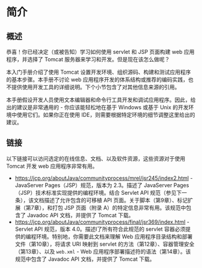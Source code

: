 # 简介

## 概述

恭喜！你已经决定（或被告知）学习如何使用 servlet 和 JSP 页面构建 web 应用程序，并选择了 Tomcat 服务器来学习和开发。但是现在该怎么做呢？

本入门手册介绍了使用 Tomcat 设置开发环境、组织源码、构建和测试应用程序的基本步骤。本手册不讨论 web 应用程序开发的体系结构或推荐的编码实践，也不提供使用开发工具的详细说明。下个小节包含了对其他信息来源的引用。

本手册假设开发人员使用文本编辑器和命令行工具开发和调试应用程序。因此，给出的建议是非常通用的 - 你应该能轻松地在基于 Windows 或基于 Unix 的开发环境中使用它们。如果你正在使用 IDE，则需要根据特定环境的细节调整这里给出的建议。

## 链接

以下链接可以访问选定的在线信息、文档、以及软件资源，这些资源对于使用 Tomcat 开发 web 应用程序非常有用。

- https://jcp.org/aboutJava/communityprocess/mrel/jsr245/index2.html - JavaServer Pages（JSP）规范，版本为 2.3。描述了 JavaServer Pages（JSP）技术标准实现提供的编程环境。结合 Servlet API 规范（参见下一条），该文档描述了允许包含的可移植 API 页面。关于脚本（第9章）、标记扩展（第7章），和打包 JSP 页面（附录 A）的特定信息非常有用。该规范中包含了 Javadoc API 文档，并提供了 Tomcat 下载。
- https://jcp.org/aboutJava/communityprocess/final/jsr369/index.html - Servlet API 规范，版本 4.0。描述l了所有符合此规范的 servlet 容器必须提供的编程环境。特别地，你需要此文档来理解 Web 应用程序目录结构和部署文件（第10章），将请求 URI 映射到 servlet 的方法（第12章）、容器管理安全（第13章）、以及 `web.xml` - Web 应用程序部署描述符的语法（第14章）。该规范中包含了 Javadoc API 文档，并提供了 Tomcat 下载。